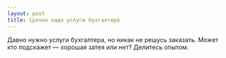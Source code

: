 ```yaml
---
layout: post 
title: Срочно надо услуги бухгалтера 
--- 
```

Давно нужно услуги бухгалтера, но никак не решусь заказать. Может кто подскажет — хорошая затея или нет? Делитесь опытом.